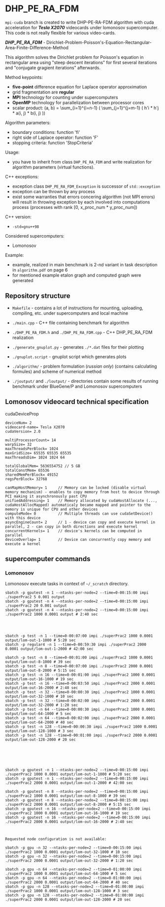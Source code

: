 # DHP_PE_RA_FDM

`mpi-cuda` branch is created to write DHP-PE-RA-FDM algorithm with cuda acceleration for ***Tesla X2070*** videocards under lomonosov supercomputer. This code is not really flexible for various video-cards.

***DHP_PE_RA_FDM*** - Dirichlet-Problem-Poisson's-Equation-Rectangular-Area-Finite-Difference-Method

This algorithm solves the Dirichlet problem for Poisson's equation in rectangular area using "steep descent iterations" for first several iterations and "conjugate gragient iterations" afterwards.

Method keypoints:

- **five-point** difference equation for Laplace operator approximation
- grid fragmentation are **regular**
- **MPI** technology for counting under supercomputers
- **OpenMP** technology for parallelization between processor cores
- scalar product: (a, b) = \sum_{i=1}^{i=n-1} ( \sum_{j=1}^{j=m-1} ( h'i * h'j * a(i, j) * b(i, j) ))

Algorithm parameters:

- boundary conditions: function 'fi'
- right side of Laplace operator: function 'F'
- stopping criteria: function 'StopCriteria'

Usage:

- you have to inherit from class `DHP_PE_RA_FDM` and write realization for algorithm parameters (virtual functions).

C++ exceptions:

- exception class `DHP_PE_RA_FDM_Exception` is successor of `std::exception`
- exception can be thrown by any process
- exist some warranties that errors concering algorithm (not MPI errors) will result in throwing exception by each involved into computations process (processes with rank [0, x_proc_num * y_proc_num])

C++ version:

- `-std=gnu++98`

Considered supercomputers:

- Lomonosov

Example:

- example, realized in main benchmark is 2-nd variant in task description in `algorithm.pdf` on page 6
- for mentioned example etalon graph and computed graph were generated

## Repository structure

- `Makefile` - contains a lot of instructions for mounting, uploading, compiling, etc. under supercomputers and local machine

- `./main.cpp` - C++ file containing benchmark for algorithm
- `./DHP_PE_RA_FDM.h` and `./DHP_PE_RA_FDM.cpp` - C++ DHP_PE_RA_FDM realization

- `./generate_gnuplot.py` - generates `./*.dat` files for their plotting
- `./gnuplot.script` - gnuplot script which generates plots

- `./algorithm/` - problem formulation (*russian only*) (contains calculating formules) and scheme of numerical method
- `./joutput/` and `./loutput/` - directories contain some results of running benchmark under BlueGene/P and Lomonosov supercomputers

## Lomonosov videocard technical specification

cudaDeviceProp
```
deviceNum= 2
videocard-name= Tesla X2070
cudaVersion= 2.0

multiProcessorCount= 14
warpSize= 32
maxThreadsPerBlock= 1024
maxGridSize= 65535 65535 65535
maxThreadsDim= 1024 1024 64

totalGlobalMem= 5636554752 // 5 GB
totalConstMem= 65536
sharedMemPerBlock= 49152
regsPerBlock= 32768

canMapHostMemory= 1     // Memory can be locked (disable virtual memory mechanism) - enables to copy memory from host to device through PCI making it asynchronously past CPU
unifiedAddressing= 1    // Memory allocated by cudaHostAllocate (..., cudaHostAllocMapped) automaticaly became mapped and pointer to the memory is unique for CPU and other devices
computeMode= 0          // Multiple threads can use cudaSetDevice() with this device
asyncEngineCount= 2     // 1 - device can copy and execute kernel in parallel, 2 - can copy in both directions and execute kernel
concurrentKernels= 1    // device's kernels can be computed in parallel
deviceOverlap= 1        // Device can concurrently copy memory and execute a kernel
```

## supercomputer commands

### Lomonosov

Lomonosov execute tasks in context of `~/_scratch` directory.

```
sbatch -p gputest -n 1 --ntasks-per-node=2 --time=0-00:15:00 impi ./superPrac2 5 0.001 output
sbatch -p gputest -n 4 --ntasks-per-node=2 --time=0-00:15:00 impi ./superPrac2 20 0.001 output
sbatch -p gputest -n 4 --ntasks-per-node=2 --time=0-00:15:00 impi ./superPrac2 1000 0.0001 output # 2:40 sec




sbatch -p test -n 1 --time=0-00:07:00 impi ./superPrac2 1000 0.0001 output/lom-out-1-1000 # 5:20 sec
sbatch -p regular4 -n 1 --time=0-00:59:30 impi ./superPrac2 2000 0.0001 output/lom-out-1-2000 # 42:00 sec

sbatch -p test -n 8 --time=0-00:01:00 impi ./superPrac2 1000 0.0001 output/lom-out-8-1000 # 39 sec
sbatch -p test -n 8 --time=0-00:07:00 impi ./superPrac2 2000 0.0001 output/lom-out-8-2000 # 5:15 sec
sbatch -p test -n 16 --time=0-00:01:00 impi ./superPrac2 1000 0.0001 output/lom-out-16-1000 # 19 sec
sbatch -p test -n 16 --time=0-00:03:50 impi ./superPrac2 2000 0.0001 output/lom-out-16-2000 # 2:40 sec
sbatch -p test -n 32 --time=0-00:00:30 impi ./superPrac2 1000 0.0001 output/lom-out-32-1000 # 10 sec
sbatch -p test -n 32 --time=0-00:02:00 impi ./superPrac2 2000 0.0001 output/lom-out-32-2000 # 1:20 sec
sbatch -p test -n 64 --time=0-00:00:30 impi ./superPrac2 1000 0.0001 output/lom-out-64-1000 # 5 sec
sbatch -p test -n 64 --time=0-00:02:00 impi ./superPrac2 2000 0.0001 output/lom-out-64-2000 # 40 sec
sbatch -p test -n 128 --time=0-00:00:30 impi ./superPrac2 1000 0.0001 output/lom-out-128-1000 # 3 sec
sbatch -p test -n 128 --time=0-00:01:00 impi ./superPrac2 2000 0.0001 output/lom-out-128-2000 # 20 sec






sbatch -p gputest -n 1 --ntasks-per-node=2 --time=0-00:15:00 impi ./superPrac2 1000 0.0001 output/lom-out-1-1000 # 5:20 sec
sbatch -p gputest -n 1 --ntasks-per-node=2 --time=0-00:15:00 impi ./superPrac2 2000 0.0001 output/lom-out-1-2000 # 42:00 sec

sbatch -p gputest -n 8 --ntasks-per-node=2 --time=0-00:15:00 impi ./superPrac2 1000 0.0001 output/lom-out-8-1000 # 39 sec
sbatch -p gputest -n 8 --ntasks-per-node=2 --time=0-00:15:00 impi ./superPrac2 2000 0.0001 output/lom-out-8-2000 # 5:15 sec
sbatch -p gputest -n 16 --ntasks-per-node=2 --time=0-00:15:00 impi ./superPrac2 1000 0.0001 output/lom-out-16-1000 # 19 sec
sbatch -p gputest -n 16 --ntasks-per-node=2 --time=0-00:15:00 impi ./superPrac2 2000 0.0001 output/lom-out-16-2000 # 2:40 sec



Requested node configuration is not available:

sbatch -p gpu -n 32 --ntasks-per-node=2 --time=0-00:15:00 impi ./superPrac2 1000 0.0001 output/lom-out-32-1000 # 10 sec
sbatch -p gpu -n 32 --ntasks-per-node=2 --time=0-00:15:00 impi ./superPrac2 2000 0.0001 output/lom-out-32-2000 # 1:20 sec

sbatch -p gpu -n 64 --ntasks-per-node=2 --time=0-01:00:00 impi ./superPrac2 1000 0.0001 output/lom-out-64-1000 # 5 sec
sbatch -p gpu -n 64 --ntasks-per-node=2 --time=0-01:00:00 impi ./superPrac2 2000 0.0001 output/lom-out-64-2000 # 40 sec
sbatch -p gpu -n 128 --ntasks-per-node=2 --time=0-01:00:00 impi ./superPrac2 1000 0.0001 output/lom-out-128-1000 # 3 sec
sbatch -p gpu -n 128 --ntasks-per-node=2 --time=0-01:00:00 impi ./superPrac2 2000 0.0001 output/lom-out-128-2000 # 20 sec





```
